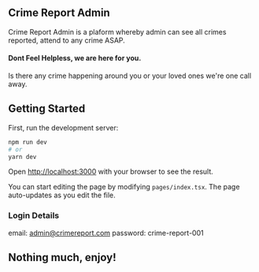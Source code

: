 ## Crime Report Admin

Crime Report Admin is a plaform whereby admin can see all crimes reported, attend to any crime ASAP.

#### Dont Feel Helpless, we are here for you.

Is there any crime happening around you or your loved ones we're one call away.

## Getting Started

First, run the development server:

```bash
npm run dev
# or
yarn dev
```

Open [http://localhost:3000](http://localhost:3000) with your browser to see the result.

You can start editing the page by modifying `pages/index.tsx`. The page auto-updates as you edit the file.

### Login Details

email: admin@crimereport.com
password: crime-report-001

## Nothing much, enjoy!
